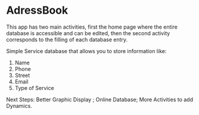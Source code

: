 # AdressBook

This app has two main activities, first the home page where the entire database is accessible and can be edited, then the second activity corresponds to the filling of each database entry.

Simple Service database that allows you to store information like: 
1. Name
2. Phone
3. Street
4. Email
5. Type of Service

Next Steps:
  Better Graphic Display ;
  Online Database;
  More Activities to add Dynamics.

